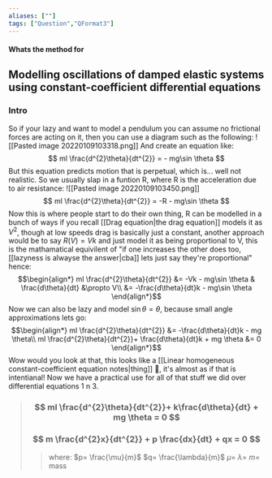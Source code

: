 ```yaml
---
aliases: [""]
tags: ["Question","QFormat3"]
---
```


#### Whats the method for
## Modelling oscillations of damped elastic systems using constant-coefficient differential equations

### Intro
So if your lazy and want to model a pendulum you can assume no frictional forces are acting on it, then you can use a diagram such as the following:
![[Pasted image 20220109103318.png]]
And create an equation like:
$$ ml \frac{d^{2}\theta}{dt^{2}} = - mg\sin \theta $$
But this equation predicts motion that is perpetual, which is... well not realistic. So we usually slap in a funtion R, where R is the acceleration due to air resistance:
![[Pasted image 20220109103450.png]]
$$  ml \frac{d^{2}\theta}{dt^{2}} = -R - mg\sin \theta  $$
Now this is where people start to do their own thing, R can be modelled in a bunch of ways if you recall [[Drag equation|the drag equation]] models it as $V^2$, though at low speeds drag is basically just a constant, another approach would be to say $R(V)=Vk$ and just model it as being proportional to V, this is the mathamatical equivilent of "if one increases the other does too, [[lazyness is alwayse the answer|cba]] lets just say they're proportional" hence:
$$\begin{align*}
ml \frac{d^{2}\theta}{dt^{2}} &= -Vk - mg\sin \theta & \frac{d\theta}{dt} &\propto V\\
&= -\frac{d\theta}{dt}k - mg\sin \theta
\end{align*}$$
Now we can also be lazy and model $\sin \theta = \theta$, because small angle approximations lets go:
$$\begin{align*}
ml \frac{d^{2}\theta}{dt^{2}} &= -\frac{d\theta}{dt}k - mg \theta\\
ml \frac{d^{2}\theta}{dt^{2}}+ \frac{d\theta}{dt}k + mg \theta &= 0
\end{align*}$$
Wow would you look at that, this looks like a [[Linear homogeneous constant-coefficient equation notes|thing]] :thinking:, it's almost as if that is intentianal! Now we have a practical use for all of that stuff we did over differential equations 1 n 3.

> ### $$ ml \frac{d^{2}\theta}{dt^{2}}+ k\frac{d\theta}{dt} + mg \theta = 0 $$
> ### $$ m \frac{d^{2}x}{dt^{2}} + p \frac{dx}{dt} + qx = 0 $$ 
>> where:
>> $p= \frac{\mu}{m}$ 
>> $q= \frac{\lambda}{m}$
>> $\mu=$
>> $\lambda=$ 
>> $m=$ mass